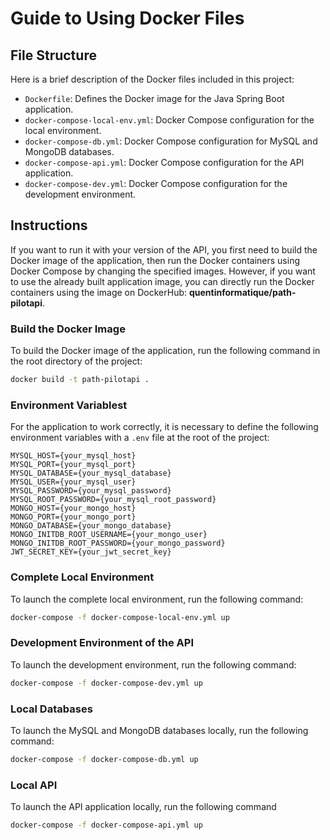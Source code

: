 # Guide to Using Docker Files

## File Structure

Here is a brief description of the Docker files included in this project:

- `Dockerfile`: Defines the Docker image for the Java Spring Boot application.
- `docker-compose-local-env.yml`: Docker Compose configuration for the local environment.
- `docker-compose-db.yml`: Docker Compose configuration for MySQL and MongoDB databases.
- `docker-compose-api.yml`: Docker Compose configuration for the API application.
- `docker-compose-dev.yml`: Docker Compose configuration for the development environment.

## Instructions

If you want to run it with your version of the API, you first need to build the Docker image of the application, then run the Docker containers using Docker Compose by changing the specified images. However, if you want to use the already built application image, you can directly run the Docker containers using the image on DockerHub: **quentinformatique/path-pilotapi**.

### Build the Docker Image

To build the Docker image of the application, run the following command in the root directory of the project:

```sh
docker build -t path-pilotapi .
```

### Environment Variablest

For the application to work correctly, it is necessary to define the following environment variables with a `.env` file at the root of the project:
```
MYSQL_HOST={your_mysql_host}
MYSQL_PORT={your_mysql_port}
MYSQL_DATABASE={your_mysql_database}
MYSQL_USER={your_mysql_user}
MYSQL_PASSWORD={your_mysql_password}
MYSQL_ROOT_PASSWORD={your_mysql_root_password}
MONGO_HOST={your_mongo_host}
MONGO_PORT={your_mongo_port}
MONGO_DATABASE={your_mongo_database}
MONGO_INITDB_ROOT_USERNAME={your_mongo_user}
MONGO_INITDB_ROOT_PASSWORD={your_mongo_password}
JWT_SECRET_KEY={your_jwt_secret_key}
```

### Complete Local Environment

To launch the complete local environment, run the following command:

```sh
docker-compose -f docker-compose-local-env.yml up
```

### Development Environment of the API

To launch the development environment, run the following command:

```sh
docker-compose -f docker-compose-dev.yml up
```

### Local Databases

To launch the MySQL and MongoDB databases locally, run the following command:

```sh
docker-compose -f docker-compose-db.yml up
```

### Local API

To launch the API application locally, run the following command

```sh
docker-compose -f docker-compose-api.yml up
```


